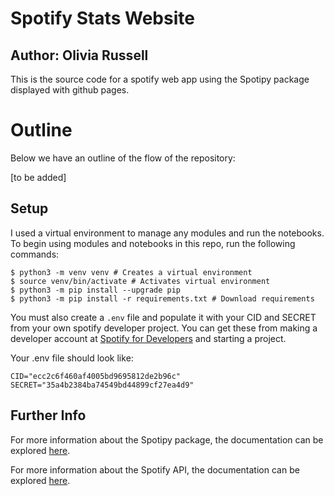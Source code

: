 # Spotify Stats Website
## Author: Olivia Russell

This is the source code for a spotify web app using the Spotipy package displayed with github pages.

# Outline

Below we have an outline of the flow of the repository:

[to be added]

## Setup

I used a virtual environment to manage any modules and run the notebooks. To begin using modules and notebooks in this repo, run the following commands:

```
$ python3 -m venv venv # Creates a virtual environment
$ source venv/bin/activate # Activates virtual environment
$ python3 -m pip install --upgrade pip
$ python3 -m pip install -r requirements.txt # Download requirements
```

You must also create a ```.env``` file and populate it with your CID and SECRET from your own spotify developer project. You can get these from making a developer account at [Spotify for Developers](https://developer.spotify.com) and starting a project. 

Your .env file should look like:

```
CID="ecc2c6f460af4005bd9695812de2b96c"
SECRET="35a4b2384ba74549bd44899cf27ea4d9" 
```

## Further Info

For more information about the Spotipy package, the documentation can be explored [here](https://spotipy.readthedocs.io/en/2.19.0/).

For more information about the Spotify API, the documentation can be explored [here](https://developer.spotify.com/discover/).
